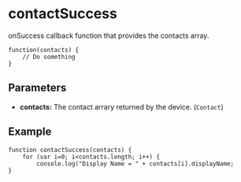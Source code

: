 contactSuccess
==============

onSuccess callback function that provides the contacts array.

    function(contacts) {
        // Do something
    }

Parameters
----------

- __contacts:__ The contact arrary returned by the device. (`Contact`)

Example
-------

    function contactSuccess(contacts) {
		for (var i=0; i<contacts.length; i++) {
			console.log("Display Name = " + contacts[i].displayName;
    }